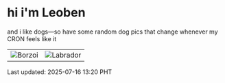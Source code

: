 # hi i'm Leoben

and i like dogs—so have some random dog pics that change whenever my CRON feels like it

|  |  |
|--------|----------|
| ![Borzoi](https://random-dog-vercel.vercel.app/api/random-borzoi?v=1752643222) | ![Labrador](https://random-dog-vercel.vercel.app/api/random-labrador?v=1752643222) |

Last updated: 2025-07-16 13:20 PHT
